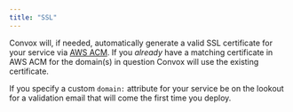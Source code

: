 ```yaml
---
title: "SSL"
---
```


Convox will, if needed, automatically generate a valid SSL certificate for your service via [AWS ACM](https://aws.amazon.com/certificate-manager/). If you _already_ have a matching certificate in AWS ACM for the domain(s) in question Convox will use the existing certificate.

If you specify a custom `domain:` attribute for your service be on the lookout for a validation email that will come the first time you deploy.
